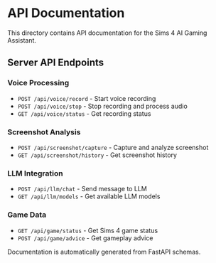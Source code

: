 # API Documentation

This directory contains API documentation for the Sims 4 AI Gaming Assistant.

## Server API Endpoints

### Voice Processing
- `POST /api/voice/record` - Start voice recording
- `POST /api/voice/stop` - Stop recording and process audio
- `GET /api/voice/status` - Get recording status

### Screenshot Analysis
- `POST /api/screenshot/capture` - Capture and analyze screenshot
- `GET /api/screenshot/history` - Get screenshot history

### LLM Integration
- `POST /api/llm/chat` - Send message to LLM
- `GET /api/llm/models` - Get available LLM models

### Game Data
- `GET /api/game/status` - Get Sims 4 game status
- `POST /api/game/advice` - Get gameplay advice

Documentation is automatically generated from FastAPI schemas.
